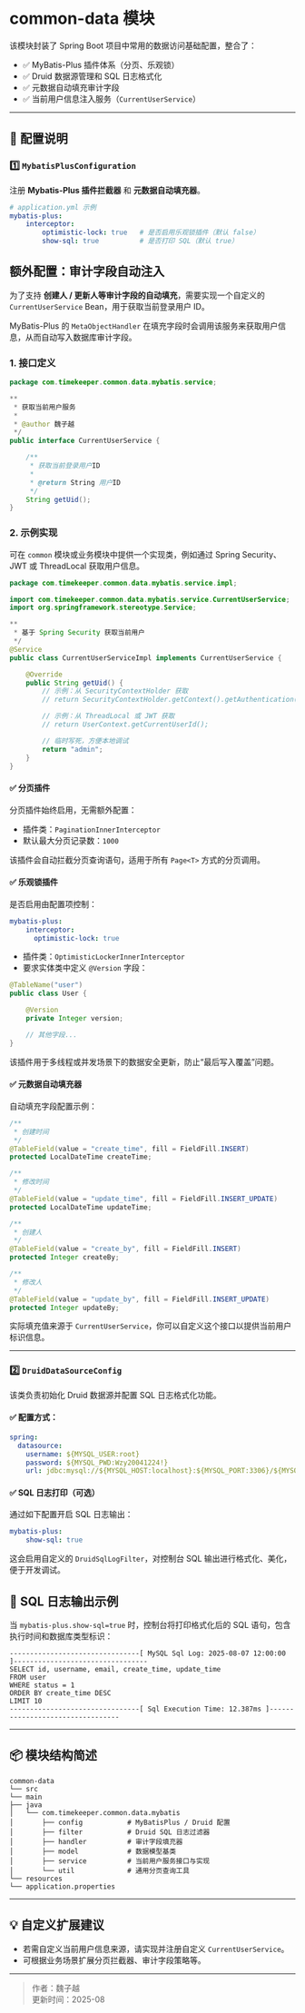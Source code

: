 # common-data 模块

该模块封装了 Spring Boot 项目中常用的数据访问基础配置，整合了：

- ✅ MyBatis-Plus 插件体系（分页、乐观锁）
- ✅ Druid 数据源管理和 SQL 日志格式化
- ✅ 元数据自动填充审计字段
- ✅ 当前用户信息注入服务（`CurrentUserService`）

---

## 🔧 配置说明

### 1️⃣ `MybatisPlusConfiguration`

注册 **Mybatis-Plus 插件拦截器** 和 **元数据自动填充器**。

```yaml
# application.yml 示例
mybatis-plus:
    interceptor:
        optimistic-lock: true   # 是否启用乐观锁插件（默认 false）
        show-sql: true          # 是否打印 SQL（默认 true）
```

## 额外配置：审计字段自动注入

为了支持 **创建人 / 更新人等审计字段的自动填充**，需要实现一个自定义的 `CurrentUserService` Bean，用于获取当前登录用户 ID。  

MyBatis-Plus 的 `MetaObjectHandler` 在填充字段时会调用该服务来获取用户信息，从而自动写入数据库审计字段。

### 1. 接口定义
```java
package com.timekeeper.common.data.mybatis.service;

**
 * 获取当前用户服务
 *
 * @author 魏子越
 */
public interface CurrentUserService {

    /**
     * 获取当前登录用户ID
     *
     * @return String 用户ID
     */
    String getUid();
}
```

### 2. 示例实现  
可在 `common` 模块或业务模块中提供一个实现类，例如通过 Spring Security、JWT 或 ThreadLocal 获取用户信息。
```java
package com.timekeeper.common.data.mybatis.service.impl;

import com.timekeeper.common.data.mybatis.service.CurrentUserService;
import org.springframework.stereotype.Service;

**
 * 基于 Spring Security 获取当前用户
 */
@Service
public class CurrentUserServiceImpl implements CurrentUserService {

    @Override
    public String getUid() {
        // 示例：从 SecurityContextHolder 获取
        // return SecurityContextHolder.getContext().getAuthentication().getName();

        // 示例：从 ThreadLocal 或 JWT 获取
        // return UserContext.getCurrentUserId();

        // 临时写死，方便本地调试
        return "admin";
    }
}
```

#### ✅ 分页插件

分页插件始终启用，无需额外配置：

- 插件类：`PaginationInnerInterceptor`
- 默认最大分页记录数：`1000`

该插件会自动拦截分页查询语句，适用于所有 `Page<T>` 方式的分页调用。

#### ✅ 乐观锁插件

是否启用由配置项控制：

```yaml
mybatis-plus:
    interceptor:
      optimistic-lock: true
```

- 插件类：`OptimisticLockerInnerInterceptor`
- 要求实体类中定义 `@Version` 字段：

```java
@TableName("user")
public class User {

    @Version
    private Integer version;

    // 其他字段...
}
```

该插件用于多线程或并发场景下的数据安全更新，防止“最后写入覆盖”问题。

#### ✅ 元数据自动填充器

自动填充字段配置示例：

```java
/**
 * 创建时间
 */
@TableField(value = "create_time", fill = FieldFill.INSERT)
protected LocalDateTime createTime;

/**
 * 修改时间
 */
@TableField(value = "update_time", fill = FieldFill.INSERT_UPDATE)
protected LocalDateTime updateTime;

/**
 * 创建人
 */
@TableField(value = "create_by", fill = FieldFill.INSERT)
protected Integer createBy;

/**
 * 修改人
 */
@TableField(value = "update_by", fill = FieldFill.INSERT_UPDATE)
protected Integer updateBy;
```

实际填充值来源于 `CurrentUserService`，你可以自定义这个接口以提供当前用户标识信息。

---

### 2️⃣ `DruidDataSourceConfig`

该类负责初始化 Druid 数据源并配置 SQL 日志格式化功能。

#### ✅ 配置方式：

```yaml
spring:
  datasource:
    username: ${MYSQL_USER:root}
    password: ${MYSQL_PWD:Wzy20041224!}
    url: jdbc:mysql://${MYSQL_HOST:localhost}:${MYSQL_PORT:3306}/${MYSQL_DB:summer2025_dev}?characterEncoding=utf8&zeroDateTimeBehavior=convertToNull&useSSL=false&useJDBCCompliantTimezoneShift=true&useLegacyDatetimeCode=false&serverTimezone=GMT%2B8&allowMultiQueries=true
```

#### ✅ SQL 日志打印（可选）

通过如下配置开启 SQL 日志输出：

```yaml
mybatis-plus:
    show-sql: true
```

这会启用自定义的 `DruidSqlLogFilter`，对控制台 SQL 输出进行格式化、美化，便于开发调试。

## 📝 SQL 日志输出示例

当 `mybatis-plus.show-sql=true` 时，控制台将打印格式化后的 SQL 语句，包含执行时间和数据库类型标识：

```
--------------------------------[ MySQL Sql Log: 2025-08-07 12:00:00 ]---------------------------------
SELECT id, username, email, create_time, update_time
FROM user
WHERE status = 1
ORDER BY create_time DESC
LIMIT 10
--------------------------------[ Sql Execution Time: 12.387ms ]---------------------------------
```

---

## 📦 模块结构简述

```text
common-data
└── src
└── main
├── java
│   └── com.timekeeper.common.data.mybatis
│       ├── config           # MyBatisPlus / Druid 配置
│       ├── filter           # Druid SQL 日志过滤器
│       ├── handler          # 审计字段填充器
│       ├── model            # 数据模型基类
│       ├── service          # 当前用户服务接口与实现
│       └── util             # 通用分页查询工具
└── resources
└── application.properties
```

---

## 💡 自定义扩展建议

- 若需自定义当前用户信息来源，请实现并注册自定义 `CurrentUserService`。
- 可根据业务场景扩展分页拦截器、审计字段策略等。

---

> 作者：魏子越  
> 更新时间：2025-08
